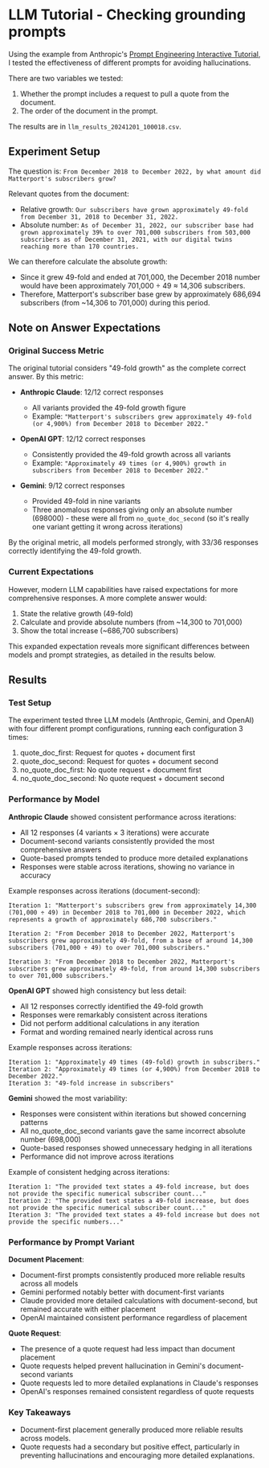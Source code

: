 # LLM Tutorial - Checking grounding prompts

Using the example from Anthropic's [Prompt Engineering Interactive Tutorial](https://github.com/anthropics/prompt-eng-interactive-tutorial),
I tested the effectiveness of different prompts for avoiding hallucinations.

There are two variables we tested:
1. Whether the prompt includes a request to pull a quote from the document.
2. The order of the document in the prompt.

The results are in `llm_results_20241201_100018.csv`.

## Experiment Setup

The question is: `From December 2018 to December 2022, by what amount did Matterport's subscribers grow?`

Relevant quotes from the document:
  - Relative growth: `Our subscribers have grown approximately 49-fold from December 31, 2018 to December 31, 2022.`
  - Absolute number: `As of December 31, 2022, our subscriber base had grown approximately 39% to over 701,000 subscribers from 503,000 subscribers as of December 31, 2021, with our digital twins reaching more than 170 countries.`

We can therefore calculate the absolute growth:
  - Since it grew 49-fold and ended at 701,000, the December 2018 number would have been approximately 701,000 ÷ 49 ≈ 14,306 subscribers.
  - Therefore, Matterport's subscriber base grew by approximately 686,694 subscribers (from ~14,306 to 701,000) during this period.

## Note on Answer Expectations

### Original Success Metric
The original tutorial considers "49-fold growth" as the complete correct answer. By this metric:

- **Anthropic Claude**: 12/12 correct responses
  - All variants provided the 49-fold growth figure
  - Example: `"Matterport's subscribers grew approximately 49-fold (or 4,900%) from December 2018 to December 2022."`

- **OpenAI GPT**: 12/12 correct responses
  - Consistently provided the 49-fold growth across all variants
  - Example: `"Approximately 49 times (or 4,900%) growth in subscribers from December 2018 to December 2022."`

- **Gemini**: 9/12 correct responses
  - Provided 49-fold in nine variants
  - Three anomalous responses giving only an absolute number (698000) - these were all from `no_quote_doc_second` (so it's really one variant getting it wrong across iterations)

By the original metric, all models performed strongly, with 33/36 responses correctly identifying the 49-fold growth.

### Current Expectations
However, modern LLM capabilities have raised expectations for more comprehensive responses. A more complete answer would:
1. State the relative growth (49-fold)
2. Calculate and provide absolute numbers (from ~14,300 to 701,000)
3. Show the total increase (~686,700 subscribers)

This expanded expectation reveals more significant differences between models and prompt strategies, as detailed in the results below.

## Results

### Test Setup
The experiment tested three LLM models (Anthropic, Gemini, and OpenAI) with four different prompt configurations, running each configuration 3 times:
1. quote_doc_first: Request for quotes + document first
2. quote_doc_second: Request for quotes + document second
3. no_quote_doc_first: No quote request + document first
4. no_quote_doc_second: No quote request + document second

### Performance by Model

**Anthropic Claude** showed consistent performance across iterations:
- All 12 responses (4 variants × 3 iterations) were accurate
- Document-second variants consistently provided the most comprehensive answers
- Quote-based prompts tended to produce more detailed explanations
- Responses were stable across iterations, showing no variance in accuracy

Example responses across iterations (document-second):
```
Iteration 1: "Matterport's subscribers grew from approximately 14,300 (701,000 ÷ 49) in December 2018 to 701,000 in December 2022, which represents a growth of approximately 686,700 subscribers."

Iteration 2: "From December 2018 to December 2022, Matterport's subscribers grew approximately 49-fold, from a base of around 14,300 subscribers (701,000 ÷ 49) to over 701,000 subscribers."

Iteration 3: "From December 2018 to December 2022, Matterport's subscribers grew approximately 49-fold, from around 14,300 subscribers to over 701,000 subscribers."
```

**OpenAI GPT** showed high consistency but less detail:
- All 12 responses correctly identified the 49-fold growth
- Responses were remarkably consistent across iterations
- Did not perform additional calculations in any iteration
- Format and wording remained nearly identical across runs

Example responses across iterations:
```
Iteration 1: "Approximately 49 times (49-fold) growth in subscribers."
Iteration 2: "Approximately 49 times (or 4,900%) from December 2018 to December 2022."
Iteration 3: "49-fold increase in subscribers"
```

**Gemini** showed the most variability:
- Responses were consistent within iterations but showed concerning patterns
- All no_quote_doc_second variants gave the same incorrect absolute number (698,000)
- Quote-based responses showed unnecessary hedging in all iterations
- Performance did not improve across iterations

Example of consistent hedging across iterations:
```
Iteration 1: "The provided text states a 49-fold increase, but does not provide the specific numerical subscriber count..."
Iteration 2: "The provided text states a 49-fold increase, but does not provide the specific numerical subscriber count..."
Iteration 3: "The provided text states a 49-fold increase but does not provide the specific numbers..."
```

### Performance by Prompt Variant

**Document Placement**:
- Document-first prompts consistently produced more reliable results across all models
- Gemini performed notably better with document-first variants
- Claude provided more detailed calculations with document-second, but remained accurate with either placement
- OpenAI maintained consistent performance regardless of placement

**Quote Request**:
- The presence of a quote request had less impact than document placement
- Quote requests helped prevent hallucination in Gemini's document-second variants
- Quote requests led to more detailed explanations in Claude's responses
- OpenAI's responses remained consistent regardless of quote requests

### Key Takeaways
- Document-first placement generally produced more reliable results across models.
- Quote requests had a secondary but positive effect, particularly in preventing hallucinations and encouraging more detailed explanations.